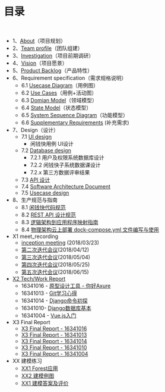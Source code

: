 ﻿
# [](#TOC)目录

&nbsp;&nbsp; 

* 1、[About](about.md)（项目规划）
* 2、[Team profile](Teamprofile.md)（团队组建）
* 3、[Investigation](investigation.md)（项目前期调研）
* 4、[Vision](vision.md)（项目愿景）
* 5、[Product Backlog](ProductBacklog.md)（产品特性）
* 6、Requirement specification（需求规格说明）
    - 6.1 [Usecase Diagram](UsecaseDiagram.md)（用例图）
    - 6.2 [Use Cases](Usecases.md)（用例+活动图）
    - 6.3 [Domian Model](DomainModel.md)（领域模型）
    - 6.4 [State Model](statemodel.md)（状态模型）
    - 6.5 [System Sequence Diagram](SystemSequenceDiagram.md)（功能模型）
    - 6.6 [Supplementary Requirements](06-requirement-specification-6) (补充需求)
* 7、Design（设计）
    - 7.1 [UI design](07-design-1)
        - 闲钱快用例 UI设计
    - 7.2 [Database design](07-design-2)
        - 7.2.1 用户及权限系统数据库设计
        - 7.2.2 闲钱快子系统数据课设计 
        - 7.2.x 第三方数据评审结果
    - 7.3 [API 设计](07-design-3)
    - 7.4 [Software Architecture Document](07-design-4)
    - 7.5 [Usecase design](07-design-5)
* 8、生产规范与指南
    - 8.1 [闲钱快代码规范](08-code-rules-and-guide-1)
    - 8.2 [REST API 设计规范](08-code-rules-and-guide-2)
    - 8.3 [逻辑架构到应用程序映射指南](08-code-rules-and-guide-3)
    - 8.4 [物理架构云上部署 dock-compose.yml 文件编写与使用](08-code-rules-and-guide-4)
* X1 meet_recording
    - [inception meeting](iteration1.md) (2018/03/23)
    - [第二次迭代会议](iteration2.md)(2018/04/12)
    - [第三次迭代会议](iteration3.md)(2018/05/04)
    - [第四次迭代会议](iteration4.md)(2018/05/25)
    - [第五次迭代会议](iteration5.md)(2018/06/15)
* [X2 Tech/Work Report](X2-tech-work-report)
    - 16341016 - [原型设计工具 - 你好Axure](https://summer06.github.io/2018/04/15/Axure_basic/)
    - 16341013 - [Git学习心得](https://shimo.im/docs/JOAZgvqyK3UwGylM/)
    - 16341014 - [Django命令初探](https://shimo.im/docs/DmRw9G1F0rkDaEa3/)
    - 16341010- [Django数据库基本](https://shimo.im/docs/3uPetSpH37Mf19ae/)
    - 16341004 - [Vue.js入门](https://zack1005.github.io/2018/04/15/2018-4-13-Vue-js-Part1/)
* X3 Final Report
    - [X3 Final Report - 16341016](final-report/16341016.md)
    - [X3 Final Report - 16341013](final-report/16341013.md)
    - [X3 Final Report - 16341014](final-report/16341014.md)
    - [X3 Final Report - 16341010](final-report/16341010.md)
    - [X3 Final Report - 16341004](final-report/16341004.md)
* XX 建模练习
    - [XX1 Forest应用](https://github.com/Owl-Movies-Ticket-System/Dashboard/blob/gh-pages/XX1-Forest%E5%BA%94%E7%94%A8.pdf)
    - [XX2 建模例图](XX2_Modeling_Practice)
    - [XX1 建模答案及评价](XX3_Answer_Judgement)


